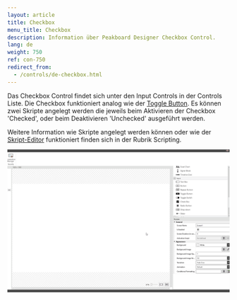 ```yaml
---
layout: article
title: Checkbox
menu_title: Checkbox
description: Information über Peakboard Designer Checkbox Control.
lang: de
weight: 750
ref: con-750
redirect_from:
  - /controls/de-checkbox.html
---
```


Das Checkbox Control findet sich unter den Input Controls in der Controls Liste. 
Die Checkbox funktioniert analog wie der [Toggle Button](/controls/de-togglebutton.html).
Es können zwei Skripte angelegt werden die jeweils beim Aktivieren der Checkbox 'Checked', oder beim Deaktivieren 'Unchecked' ausgeführt werden.

Weitere Information wie Skripte angelegt werden können oder wie der [Skript-Editor](/scripting/de-script-editor.html) funktioniert finden sich in der Rubrik Scripting.

![image_1](/assets/images/Controls/Check-Box/checkbox01.gif)